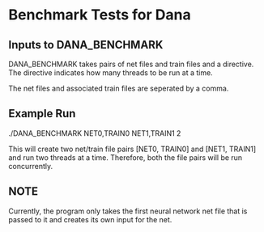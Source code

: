 Benchmark Tests for Dana
======

## Inputs to DANA_BENCHMARK

DANA_BENCHMARK takes pairs of net files and train files and a directive. The directive indicates how many threads to be run at a time.

The net files and associated train files are seperated by a comma.

## Example Run

./DANA_BENCHMARK NET0,TRAIN0 NET1,TRAIN1 2

This will create two net/train file pairs [NET0, TRAIN0] and [NET1, TRAIN1] and run two threads at a time. Therefore, both the file pairs will be run concurrently.

## NOTE

Currently, the program only takes the first neural network net file that is passed to it and creates its own input for the net.